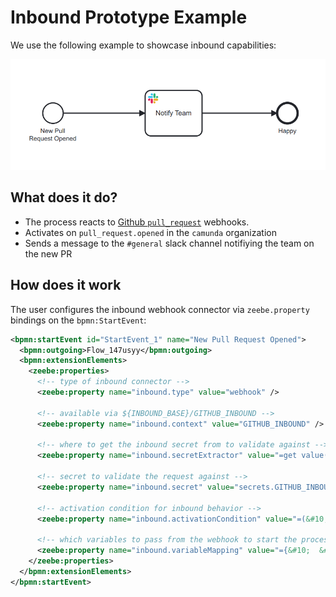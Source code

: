 # Inbound Prototype Example

We use the following example to showcase inbound capabilities:

![ pull request notification example ](./pull-request-notification.png)


## What does it do?

* The process reacts to [Github `pull_request`](https://docs.github.com/en/developers/webhooks-and-events/webhooks/webhook-events-and-payloads#pull_request) webhooks.
* Activates on `pull_request.opened` in the `camunda` organization
* Sends a message to the `#general` slack channel notifiying the team on the new PR


## How does it work

The user configures the inbound webhook connector via `zeebe.property` bindings on the `bpmn:StartEvent`:

```xml
<bpmn:startEvent id="StartEvent_1" name="New Pull Request Opened">
  <bpmn:outgoing>Flow_147usyy</bpmn:outgoing>
  <bpmn:extensionElements>
    <zeebe:properties>
      <!-- type of inbound connector -->
      <zeebe:property name="inbound.type" value="webhook" />

      <!-- available via ${INBOUND_BASE}/GITHUB_INBOUND -->
      <zeebe:property name="inbound.context" value="GITHUB_INBOUND" />

      <!-- where to get the inbound secret from to validate against -->
      <zeebe:property name="inbound.secretExtractor" value="=get value(request.headers, &#34;x-hub-signature&#34;)" />
      
      <!-- secret to validate the request against -->
      <zeebe:property name="inbound.secret" value="secrets.GITHUB_INBOUND_SECRET" />
      
      <!-- activation condition for inbound behavior -->
      <zeebe:property name="inbound.activationCondition" value="=(&#10;  request.body.action = &#34;opened&#34; and &#10;  starts with(request.body.repository.full_name, &#34;camunda/&#34;)&#10;)" />

      <!-- which variables to pass from the webhook to start the process -->
      <zeebe:property name="inbound.variableMapping" value="={&#10;  &#34;githubLoginToSlackMapping&#34;: {&#10;    &#34;nikku&#34;: &#34;Nico Rehwaldt&#34;,&#10;    &#34;menski&#34;: &#34;menski&#34;&#10;  },&#10;  &#34;pull_request&#34;: {&#10;    &#34;htmlURL&#34;: request.body.pull_request.html_url,&#10;    &#34;githubUser&#34;: request.body.pull_request.user.login,&#10;    &#34;slackUser&#34;: get value(githubLoginToSlackMapping, githubUser),&#10;    &#34;githubUserURL&#34;: request.body.pull_request.user.html_url,&#10;    &#34;userLink&#34;: (&#10;      if slackUser = null then&#10;        &#34;GitHub user &#60;&#34; + githubUserURL + &#34;|&#34; + githubUser + &#34;&#62;&#34;&#10;      else&#10;         &#34;@&#34; + slackUser&#10;    )&#10;  }&#10;}" />
    </zeebe:properties>
  </bpmn:extensionElements>
</bpmn:startEvent>
```
